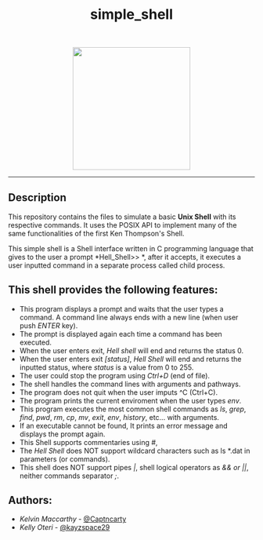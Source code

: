 <h1 align ="center">simple_shell</h1><br>
<p align ="center">
    <img width="240" height="250" src="http://honisoit.com/wp-content/uploads/2018/10/encodingliteracy.jpg">
</p>

------------



## Description

This repository contains the files to simulate a basic **Unix Shell** with its respective commands. It uses the POSIX API to implement many of the same functionalities of the first Ken Thompson's Shell.

This simple shell is a Shell interface written in C programming language that gives to the user a prompt *Hell_Shell>> *, after it accepts, it executes a user inputted command in a separate process called child process.

## This shell provides the following features:

* This program displays a prompt and waits that the user types a command. A command line always ends with a new line (when user push *ENTER* key).
* The prompt is displayed again each time a command has been executed.
* When the user enters exit, *Hell shell* will end and returns the status 0.
* When the user enters exit *[status]*, *Hell Shell* will end and returns the inputted status, where *status* is a value from 0 to 255.
* The user could stop the program using *Ctrl+D* (end of file).
* The shell handles the command lines with arguments and pathways.
* The program does not quit when the user imputs ^C (Ctrl+C).
* The program prints the current enviroment when the user types *env*.
* This program executes the most common shell commands as *ls*, *grep*, *find*, *pwd*, *rm*, *cp*, *mv*, *exit*, *env*, *history*, etc... with arguments.
* If an executable cannot be found, It prints an error message and displays the prompt again.
* This Shell supports commentaries using *#*,
* The *Hell Shell* does NOT support wildcard characters such as ls \*.dat in parameters (or commands).
* This shell does NOT support pipes *|*, shell logical operators as *&& or ||*, neither commands separator *;*.

## Authors:

- *Kelvin Maccarthy* - [@Captncarty](https://github.com/Captncarty)
- *Kelly Oteri* - [@kayzspace29](https://github.com/kayzspace29)

